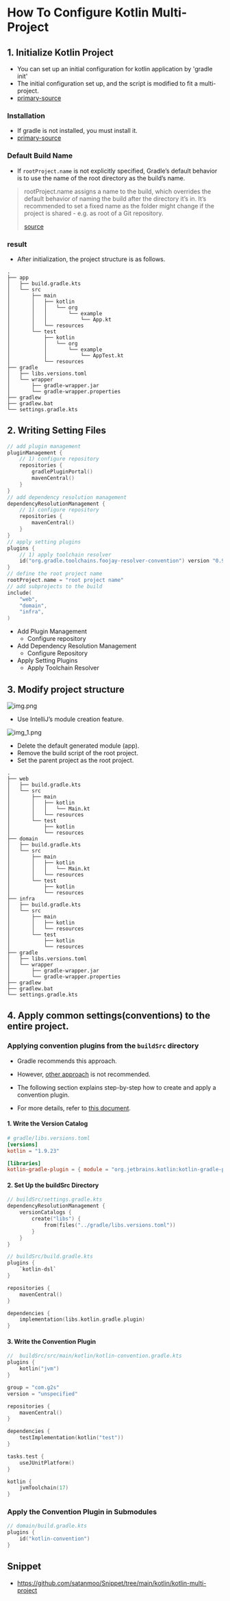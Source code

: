 # How To Configure Kotlin Multi-Project

## 1. Initialize Kotlin Project

- You can set up an initial configuration for kotlin application by 'gradle init'
- The initial configuration set up, and the script is modified to fit a multi-project.
- [primary-source](https://docs.gradle.org/current/samples/sample_building_kotlin_applications.html)

### Installation

- If gradle is not installed, you must install it.
- [primary-source](https://docs.gradle.org/current/userguide/installation.html)

### Default Build Name

- If `rootProject.name` is not explicitly specified, Gradle’s default behavior is to use the name of the root directory
  as the build’s name.

> rootProject.name assigns a name to the build, which overrides the default behavior of naming the build after the
> directory it’s in. It’s recommended to set a fixed name as the folder might change if the project is shared - e.g. as
> root of a Git repository.
>
> [source](https://docs.gradle.org/current/samples/sample_building_java_applications.html#review_the_project_files)

### result

- After initialization, the project structure is as follows.

```text
.
├── app
│   ├── build.gradle.kts
│   └── src
│       ├── main
│       │   ├── kotlin
│       │   │   └── org
│       │   │       └── example
│       │   │           └── App.kt
│       │   └── resources
│       └── test
│           ├── kotlin
│           │   └── org
│           │       └── example
│           │           └── AppTest.kt
│           └── resources
├── gradle
│   ├── libs.versions.toml
│   └── wrapper
│       ├── gradle-wrapper.jar
│       └── gradle-wrapper.properties
├── gradlew
├── gradlew.bat
└── settings.gradle.kts
```

## 2. Writing Setting Files

```kotlin
// add plugin management
pluginManagement {
    // 1) configure repository
    repositories {
        gradlePluginPortal()
        mavenCentral()
    }
}
// add dependency resolution management
dependencyResolutionManagement {
    // 1) configure repository
    repositories {
        mavenCentral()
    }
}
// apply setting plugins
plugins {
    // 1) apply toolchain resolver
    id("org.gradle.toolchains.foojay-resolver-convention") version "0.9.0"
}
// define the root project name
rootProject.name = "root project name"
// add subprojects to the build
include(
    "web",
    "domain",
    "infra",
)
```

- Add Plugin Management
    - Configure repository
- Add Dependency Resolution Management
    - Configure Repository
- Apply Setting Plugins
    - Apply Toolchain Resolver

## 3. Modify project structure

![img.png](img.png)

- Use IntelliJ’s module creation feature.

![img_1.png](img_1.png)

- Delete the default generated module (app).
- Remove the build script of the root project.
- Set the parent project as the root project.

```text
.
├── web
│   ├── build.gradle.kts
│   └── src
│       ├── main
│       │   ├── kotlin
│       │   │   └── Main.kt
│       │   └── resources
│       └── test
│           ├── kotlin
│           └── resources
├── domain
│   ├── build.gradle.kts
│   └── src
│       ├── main
│       │   ├── kotlin
│       │   │   └── Main.kt
│       │   └── resources
│       └── test
│           ├── kotlin
│           └── resources
├── infra
│   ├── build.gradle.kts
│   └── src
│       ├── main
│       │   ├── kotlin
│       │   └── resources
│       └── test
│           ├── kotlin
│           └── resources
├── gradle
│   ├── libs.versions.toml
│   └── wrapper
│       ├── gradle-wrapper.jar
│       └── gradle-wrapper.properties
├── gradlew
├── gradlew.bat
└── settings.gradle.kts

```

## 4. Apply common settings(conventions) to the entire project.

### Applying convention plugins from the `buildSrc` directory

- Gradle recommends this approach.
- However, [other approach](https://docs.gradle.org/current/userguide/plugins.html#sec:subprojects_plugins_dsl) is not recommended.

- The following section explains step-by-step how to create and apply a convention plugin.
- For more details, refer to [this document](../convention-plugin/convention-plugin.md).

#### 1. Write the Version Catalog

```toml
# gradle/libs.versions.toml
[versions]
kotlin = "1.9.23"

[libraries]
kotlin-gradle-plugin = { module = "org.jetbrains.kotlin:kotlin-gradle-plugin", version.ref = "kotlin" }
```

#### 2. Set Up the buildSrc Directory

```kotlin
// buildSrc/settings.gradle.kts
dependencyResolutionManagement {
    versionCatalogs {
        create("libs") {
            from(files("../gradle/libs.versions.toml"))
        }
    }
}

```

```kotlin
// buildSrc/build.gradle.kts
plugins {
    `kotlin-dsl`
}

repositories {
    mavenCentral()
}

dependencies {
    implementation(libs.kotlin.gradle.plugin)
}

```

#### 3. Write the Convention Plugin

```kotlin
//  buildSrc/src/main/kotlin/kotlin-convention.gradle.kts 
plugins {
    kotlin("jvm")
}

group = "com.g2s"
version = "unspecified"

repositories {
    mavenCentral()
}

dependencies {
    testImplementation(kotlin("test"))
}

tasks.test {
    useJUnitPlatform()
}

kotlin {
    jvmToolchain(17)
}
```

### Apply the Convention Plugin in Submodules

```kotlin
// domain/build.gradle.kts
plugins {
    id("kotlin-convention")
}
```

## Snippet

- https://github.com/satanmoo/Snippet/tree/main/kotlin/kotlin-multi-project
